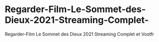 # Regarder-Film-Le-Sommet-des-Dieux-2021-Streaming-Complet-
Regarder-Film Le Sommet des Dieux 2021 Streaming Complet et Vostfr
